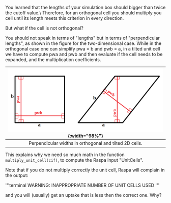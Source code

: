 You learned that the lengths of your simulation box should bigger than twice the cutoff value.\\
Therefore, for an orthogonal cell you should multiply you cell until its length
meets this criterion in every direction.

But what if the cell is not orthogonal?

You should not speak in terms of "lengths" but in terms of "perpendicular lengths",
as shown in the figure for the two-dimensional case. While in the orthogonal case
one can simplify pwa = b and pwb = a, in a tilted unit cell we have to compute
pwa and pwb and then evaluate if the cell needs to be expanded,
and the multiplication coefficients.



|![perp_width.png](../../../assets/2019_molsim_school_Amsterdam/perp_width.png){:width="98%"}|
|:--:|
| Perpendicular widths in orthogonal and tilted 2D cells. |


This explains why we need so much math in the function `multiply_unit_cell(cif)`,
to compute the Raspa input "UnitCells".

Note that if you do not multiply correctly the unit cell,
Raspa will complain in the output:

'''terminal
WARNING: INAPPROPRIATE NUMBER OF UNIT CELLS USED
'''

and you will (usually) get an uptake that is less then the correct one. Why?
